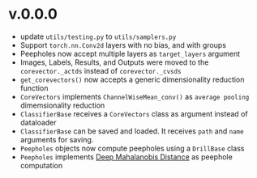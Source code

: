 # v.0.0.0
- update `utils/testing.py` to `utils/samplers.py`
- Support `torch.nn.Conv2d` layers with no bias, and with groups
- Peepholes now accept multiple layers as `target_layers` argument
- Images, Labels, Results, and Outputs were moved to the `corevector._actds` instead of `corevector._cvsds`
- `get_corevectors()` now accepts a generic dimensionality reduction function
- `CoreVectors` implements `ChannelWiseMean_conv()` as `average pooling` dimemsionality reduction 
- `ClassifierBase` receives a `CoreVectors` class as argument instead of dataloader
- `ClassifierBase` can be saved and loaded. It receives `path` and `name` arguments for saving.
- `Peepholes` objects now compute peepholes using a `DrillBase` class
- `Peepholes` implements [Deep Mahalanobis Distance](https://arxiv.org/abs/1807.03888) as peephole computation

